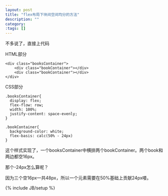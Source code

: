 ```yaml
---
layout: post
title: "flex布局下块间空间均分的方法"
description: ""
category: 
:tags: []
---
```

不多说了，直接上代码

HTML部分

```
<div class="booksContainer">
	<div class="bookContainer"></div>
	<div class="bookContainer"></div>
</div>
```

CSS部分

```
.booksContainer{
  display: flex;
  flex-flow: row;
  width: 100%;
  justify-content: space-evenly;
}

.bookContainer{
  background-color: white;
  flex-basis: calc(50% - 24px)
}
```

这个样式实现了，一个booksContainer中横排两个bookContainer。两个book和两边都空16px。

那个-24px怎么算呢？

因为三个空16px一共48px，所以一个元素需要在50%基础上贡献24px喽。

{% include JB/setup %}